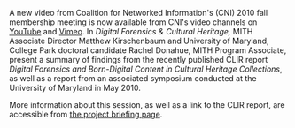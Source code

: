 A new video from Coalition for Networked Information's (CNI) 2010 fall membership meeting is now available from CNI's video channels on [YouTube](http://www.youtube.com/watch?v=hz41tB5lV8E) and [Vimeo](http://vimeo.com/19187679). In _Digital Forensics & Cultural Heritage,_ MITH Associate Director Matthew Kirschenbaum and University of Maryland, College Park doctoral candidate Rachel Donahue, MITH Program Associate, present a summary of findings from the recently published CLIR report _Digital Forensics and Born-Digital Content in Cultural Heritage Collections_, as well as a report from an associated symposium conducted at the University of Maryland in May 2010.

More information about this session, as well as a link to the CLIR report, are accessible from [the project briefing page](https://www.cni.org/news/digital-forensics-and-cultural-heritage).